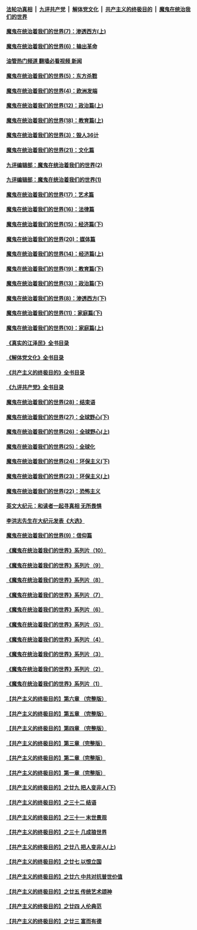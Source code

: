 ####  [法轮功真相](../../../../basic/blob/master/README.md?t=10101501) &nbsp;|&nbsp; [九评共产党](../../../../9ping.md/blob/master/README.md?t=10101501) &nbsp;|&nbsp; [解体党文化](../../../../jtdwh.md/blob/master/README.md?t=10101501)  &nbsp;|&nbsp; [共产主义的终极目的](../../../../gczydzjmd.md/blob/master/README.md?t=10101501) &nbsp;|&nbsp; [魔鬼在统治我们的世界](../../../../mgztzwmdsj.md/blob/master/README.md?t=10101501) 

#### [魔鬼在统治着我们的世界(7)：渗透西方(上)](../pages/nsc422/n10426013.md?t=10101501) 

#### [魔鬼在统治着我们的世界(6)：输出革命](../pages/nsc422/n10421536.md?t=10101501) 

#### [油管热门频道 翻墙必看视频 新闻](http://209.250.226.216:81/youtube.html?10101501)

#### [魔鬼在统治着我们的世界(5)：东方杀戮](../pages/nsc422/n10417707.md?t=10101501) 

#### [魔鬼在统治着我们的世界(4)：欧洲发端](../pages/nsc422/n10414890.md?t=10101501) 

#### [魔鬼在统治着我们的世界(12)：政治篇(上)](../pages/nsc422/n10444576.md?t=10101501) 

#### [魔鬼在统治着我们的世界(18)：教育篇(上)](../pages/nsc422/n10526970.md?t=10101501) 

#### [魔鬼在统治着我们的世界(3)：毁人36计](../pages/nsc422/n10411583.md?t=10101501) 

#### [魔鬼在统治着我们的世界(21)：文化篇](../pages/nsc422/n10597706.md?t=10101501) 

#### [九评编辑部：魔鬼在统治着我们的世界(2)](../pages/nsc422/n10410036.md?t=10101501) 

#### [九评编辑部：魔鬼在统治着我们的世界(1)](../pages/nsc422/n10406825.md?t=10101501) 

#### [魔鬼在统治着我们的世界(17)：艺术篇](../pages/nsc422/n10499093.md?t=10101501) 

#### [魔鬼在统治着我们的世界(16)：法律篇](../pages/nsc422/n10485969.md?t=10101501) 

#### [魔鬼在统治着我们的世界(15)：经济篇(下)](../pages/nsc422/n10469975.md?t=10101501) 

#### [魔鬼在统治着我们的世界(20)：媒体篇](../pages/nsc422/n10586579.md?t=10101501) 

#### [魔鬼在统治着我们的世界(14)：经济篇(上)](../pages/nsc422/n10457370.md?t=10101501) 

#### [魔鬼在统治着我们的世界(19)：教育篇(下)](../pages/nsc422/n10564808.md?t=10101501) 

#### [魔鬼在统治着我们的世界(13)：政治篇(下)](../pages/nsc422/n10448270.md?t=10101501) 

#### [魔鬼在统治着我们的世界(8)：渗透西方(下)](../pages/nsc422/n10429603.md?t=10101501) 

#### [魔鬼在统治着我们的世界(11)：家庭篇(下)](../pages/nsc422/n10440961.md?t=10101501) 

#### [魔鬼在统治着我们的世界(10)：家庭篇(上)](../pages/nsc422/n10435448.md?t=10101501) 

#### [《真实的江泽民》全书目录](../pages/nsc422/n13721399.md?t=10101501) 

#### [《解体党文化》全书目录](../pages/nsc422/n13721157.md?t=10101501) 

#### [《共产主义的终极目的》全书目录](../pages/nsc422/n13721048.md?t=10101501) 

#### [《九评共产党》全书目录](../pages/nsc422/n13708085.md?t=10101501) 

#### [魔鬼在统治着我们的世界(28)：结束语](../pages/nsc422/n10936246.md?t=10101501) 

#### [魔鬼在统治着我们的世界(27)：全球野心(下)](../pages/nsc422/n10928319.md?t=10101501) 

#### [魔鬼在统治着我们的世界(26)：全球野心(上)](../pages/nsc422/n10900318.md?t=10101501) 

#### [魔鬼在统治着我们的世界(25)：全球化](../pages/nsc422/n10788205.md?t=10101501) 

#### [魔鬼在统治着我们的世界(24)：环保主义(下)](../pages/nsc422/n10695307.md?t=10101501) 

#### [魔鬼在统治着我们的世界(23)：环保主义(上)](../pages/nsc422/n10688613.md?t=10101501) 

#### [魔鬼在统治着我们的世界(22)：恐怖主义](../pages/nsc422/n10614727.md?t=10101501) 

#### [英文大纪元：和读者一起寻真相 无所畏惧](../pages/nsc422/n12542027.md?t=10101501) 

#### [李洪志先生在大纪元发表《大选》](../pages/nsc422/n12534746.md?t=10101501) 

#### [魔鬼在统治着我们的世界(9)：信仰篇](../pages/nsc422/n10432159.md?t=10101501) 

#### [《魔鬼在统治着我们的世界》系列片（10）](../pages/nsc422/n12292670.md?t=10101501) 

#### [《魔鬼在统治着我们的世界》系列片（9）](../pages/nsc422/n12290859.md?t=10101501) 

#### [《魔鬼在统治着我们的世界》系列片（8）](../pages/nsc422/n12287445.md?t=10101501) 

#### [《魔鬼在统治着我们的世界》系列片（7）](../pages/nsc422/n12283425.md?t=10101501) 

#### [《魔鬼在统治着我们的世界》系列片（6）](../pages/nsc422/n12282314.md?t=10101501) 

#### [《魔鬼在统治着我们的世界》系列片（5）](../pages/nsc422/n12281419.md?t=10101501) 

#### [《魔鬼在统治着我们的世界》系列片（4）](../pages/nsc422/n12274024.md?t=10101501) 

#### [《魔鬼在统治着我们的世界》系列片（3）](../pages/nsc422/n12271322.md?t=10101501) 

#### [《魔鬼在统治着我们的世界》系列片（2）](../pages/nsc422/n12269049.md?t=10101501) 

#### [《魔鬼在统治着我们的世界》系列片（1）](../pages/nsc422/n12267575.md?t=10101501) 

#### [【共产主义的终极目的】第六章 （完整版）](../pages/nsc422/n11428913.md?t=10101501) 

#### [【共产主义的终极目的】第五章 （完整版）](../pages/nsc422/n11428912.md?t=10101501) 

#### [【共产主义的终极目的】第四章 （完整版）](../pages/nsc422/n11428907.md?t=10101501) 

#### [【共产主义的终极目的】第三章（完整版）](../pages/nsc422/n11428848.md?t=10101501) 

#### [【共产主义的终极目的】第二章（完整版）](../pages/nsc422/n11428831.md?t=10101501) 

#### [【共产主义的终极目的】第一章（完整版）](../pages/nsc422/n11417651.md?t=10101501) 

#### [【共产主义的终极目的】之廿九 把人变非人(下)](../pages/nsc422/n11344140.md?t=10101501) 

#### [【共产主义的终极目的】之三十二 结语](../pages/nsc422/n11360535.md?t=10101501) 

#### [【共产主义的终极目的】之三十一 末世景观](../pages/nsc422/n11351129.md?t=10101501) 

#### [【共产主义的终极目的】之三十 几成狼世界](../pages/nsc422/n11348280.md?t=10101501) 

#### [【共产主义的终极目的】之廿八 把人变非人(上)](../pages/nsc422/n11340492.md?t=10101501) 

#### [【共产主义的终极目的】之廿七 以恨立国](../pages/nsc422/n11336944.md?t=10101501) 

#### [【共产主义的终极目的】之廿六 中共对抗普世价值](../pages/nsc422/n11324785.md?t=10101501) 

#### [【共产主义的终极目的】之廿五 传统艺术颂神](../pages/nsc422/n11296396.md?t=10101501) 

#### [【共产主义的终极目的】之廿四 人伦典范](../pages/nsc422/n11296397.md?t=10101501) 

#### [【共产主义的终极目的】之廿三 富而有德](../pages/nsc422/n11283598.md?t=10101501) 

<img src='http://gfw-breaker.win/goodnews/indexes/nsc422.md' width='0px' height='0px'/>
